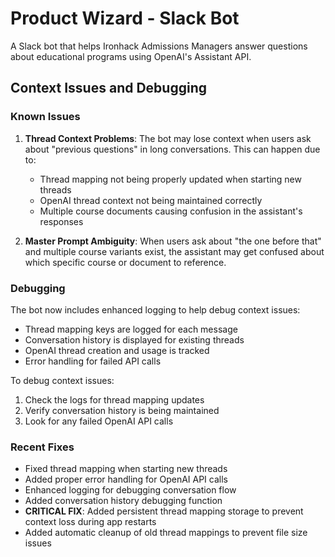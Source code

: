 # Product Wizard - Slack Bot

A Slack bot that helps Ironhack Admissions Managers answer questions about educational programs using OpenAI's Assistant API.

## Context Issues and Debugging

### Known Issues

1. **Thread Context Problems**: The bot may lose context when users ask about "previous questions" in long conversations. This can happen due to:
   - Thread mapping not being properly updated when starting new threads
   - OpenAI thread context not being maintained correctly
   - Multiple course documents causing confusion in the assistant's responses

2. **Master Prompt Ambiguity**: When users ask about "the one before that" and multiple course variants exist, the assistant may get confused about which specific course or document to reference.

### Debugging

The bot now includes enhanced logging to help debug context issues:

- Thread mapping keys are logged for each message
- Conversation history is displayed for existing threads
- OpenAI thread creation and usage is tracked
- Error handling for failed API calls

To debug context issues:
1. Check the logs for thread mapping updates
2. Verify conversation history is being maintained
3. Look for any failed OpenAI API calls

### Recent Fixes

- Fixed thread mapping when starting new threads
- Added proper error handling for OpenAI API calls
- Enhanced logging for debugging conversation flow
- Added conversation history debugging function
- **CRITICAL FIX**: Added persistent thread mapping storage to prevent context loss during app restarts
- Added automatic cleanup of old thread mappings to prevent file size issues
